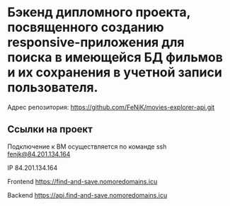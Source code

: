 # Бэкенд дипломного проекта, посвященного созданию responsive-приложения для поиска в имеющейся БД фильмов и их сохранения в учетной записи пользователя.

Адрес репозитория: https://github.com/FeNjK/movies-explorer-api.git

## Ссылки на проект

Подключение к ВМ осуществляется по команде ssh fenjk@84.201.134.164

IP 84.201.134.164

Frontend https://find-and-save.nomoredomains.icu

Backend https://api.find-and-save.nomoredomains.icu